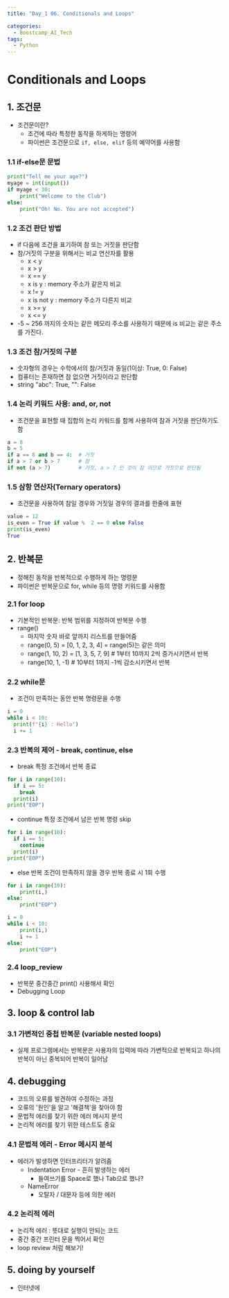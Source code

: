 ```yaml
---
title: "Day_1 06. Conditionals and Loops"

categories:
  - Boostcamp_AI_Tech
tags:
  - Python
--- 
```


# Conditionals and Loops

## 1. 조건문

- 조건문이란?
  - 조건에 따라 특정한 동작을 하게하는 명령어
  - 파이썬은 조건문으로 `if, else, elif` 등의 예약어를 사용함

### 1.1 if-else문 문법

```python
print("Tell me your age?")
myage = int(input())
if myage < 30:
    print("Welcome to the Club")
else:
    print("Oh! No. You are not accepted")
```

### 1.2 조건 판단 방법

- if 다음에 조건을 표기하여 참 또는 거짓을 판단함
- 참/거짓의 구분을 위해서는 비교 연산자를 활용
  - x < y
  - x > y
  - x == y
  - x is y : memory 주소가 같은지 비교
  - x != y
  - x is not y : memory 주소가 다른지 비교
  - x >= y
  - x <= y
- -5 ~ 256 까지의 숫자는 같은 메모리 주소를 사용하기 때문에 is 비교는 같은 주소를 가진다.

### 1.3 조건 참/거짓의 구분

- 숫자형의 경우는 수학에서의 참/거짓과 동일(1이상: True, 0: False)
- 컴퓨터는 존재하면 참 없으면 거짓이라고 판단함
- string "abc": True, "": False

### 1.4 논리 키워드 사용: and, or, not

- 조건문을 표현할 때 집합의 논리 키워드를 함께 사용하여 참과 거짓을 판단하기도 함

```python
a = 8
b = 5
if a == 8 and b == 4:  # 거짓
if a > 7 or b > 7      # 참
if not (a > 7)         # 거짓, a > 7 인 것이 참 이므로 거짓으로 판단됨
```

### 1.5 삼항 연산자(Ternary operators)

- 조건문을 사용하여 참일 경우와 거짓일 경우의 결과를 한줄에 표현

```python
value = 12
is_even = True if value %  2 == 0 else False
print(is_even)
True
```

## 2. 반복문

- 정해진 동작을 반복적으로 수행하게 하는 명령문
- 파이썬은 반복문으로 for, while 등의 명령 키워드를 사용함

### 2.1 for loop

- 기본적인 반복문: 반복 범위를 지정하여 반복문 수행
- range()
  - 마지막 숫자 바로 앞까지 리스트를 만들어줌
  - range(0, 5) = [0, 1, 2, 3, 4] = range(5)는 같은 의미
  - range(1, 10, 2) = [1, 3, 5, 7, 9] # 1부터 10까지 2씩 증가시키면서 반복
  - range(10, 1, -1) # 10부터 1까지 -1씩 감소시키면서 반복

### 2.2 while문

- 조건이 만족하는 동안 반복 명령문을 수행

```python
i = 0
while i < 10:
  print(f"{i} : Hello")
  i += 1
```

### 2.3 반복의 제어 - break, continue, else

- break 특정 조건에서 반복 종료

```python
for i in range(10):
  if i == 5:
    break
  print(i)
print("EOP")
```

- continue 특정 조건에서 남은 반복 명령 skip

```python
for i in range(10):
  if i == 5:
    continue
  print(i)
print("EOP")
```

- else 반복 조건이 만족하지 않을 경우 반복 종료 시 1회 수행

```python
for i in range(10):
    print(i,)
else:
    print("EOP")
```

```python
i = 0
while i < 10:
    print(i,)
    i += 1
else:
    print("EOP")
```

### 2.4 loop_review

- 반복문 중간중간 print() 사용해서 확인
- Debugging Loop

## 3. loop & control lab

### 3.1 가변적인 중첩 반복문 (variable nested loops)

- 실제 프로그램에서는 반복문은 사용자의 입력에 따라 가변적으로 반복되고 하나의 반복이 아닌 중복되어 반복이 일어남

## 4. debugging

- 코드의 오류를 발견하여 수정하는 과정
- 오류의 '원인'을 알고 '해결책'을 찾아야 함
- 문법적 에러를 찾기 위한 에러 메시지 분석
- 논리적 에러를 찾기 위한 테스트도 중요

### 4.1 문법적 에러 - Error 메시지 분석

- 에러가 발생하면 인터프리터가 알려줌
  - Indentation Error - 흔히 발생하는 에러
    - 들여쓰기를 Space로 했나 Tab으로 했나?
  - NameError
    - 오탈자 / 대문자 등에 의한 에러

### 4.2 논리적 에러

- 논리적 에러 : 뜻대로 실행이 안되는 코드
- 중간 중간 프린터 문을 찍어서 확인
- loop review 처럼 해보기!

## 5. doing by yourself

- 인터넷에 
